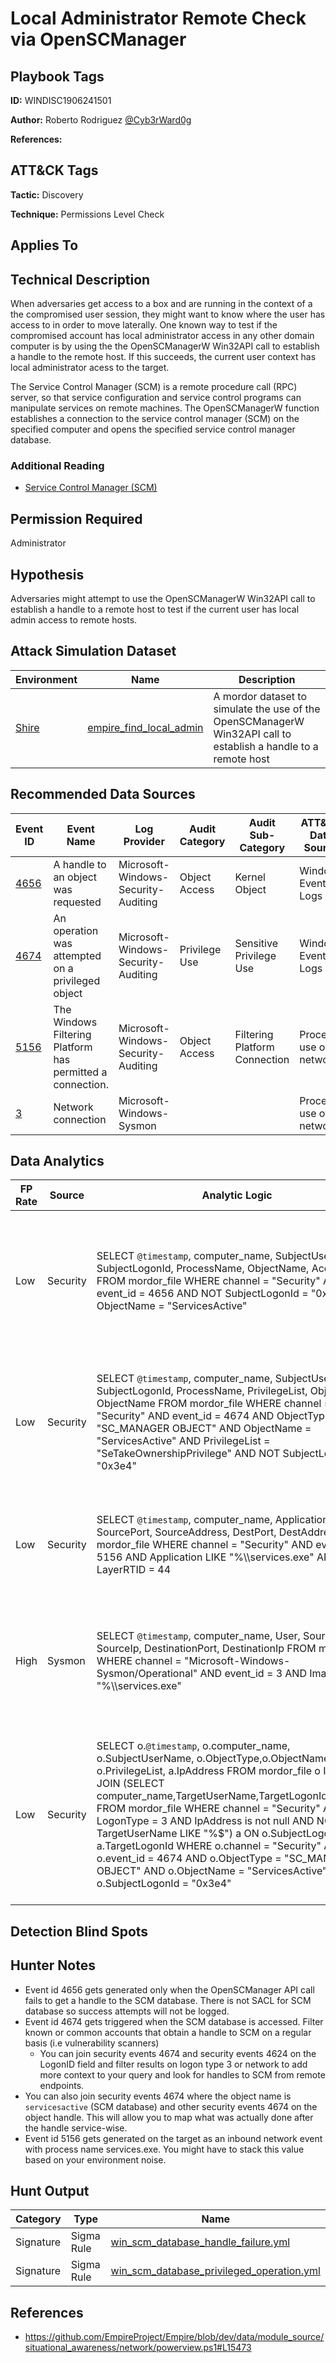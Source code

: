 # Local Administrator Remote Check via OpenSCManager

## Playbook Tags

**ID:** WINDISC1906241501

**Author:** Roberto Rodriguez [@Cyb3rWard0g](https://twitter.com/Cyb3rWard0g)

**References:**

## ATT&CK Tags

**Tactic:** Discovery

**Technique:** Permissions Level Check

## Applies To

## Technical Description

When adversaries get access to a box and are running in the context of a the compromised user session, they might want to know where the user has access to in order to move laterally. One known way to test if the compromised account has local administrator access in any other domain computer is by using the the OpenSCManagerW Win32API call to establish a handle to the remote host. If this succeeds, the current user context has local administrator acess to the target.

The Service Control Manager (SCM) is a remote procedure call (RPC) server, so that service configuration and service control programs can manipulate services on remote machines. The OpenSCManagerW function establishes a connection to the service control manager (SCM) on the specified computer and opens the specified service control manager database.

### Additional Reading

* [Service Control Manager (SCM)](https://github.com/Cyb3rWard0g/ThreatHunter-Playbook/tree/master/library/service_control_manager.md)

## Permission Required

Administrator

## Hypothesis

Adversaries might attempt to use the OpenSCManagerW Win32API call to establish a handle to a remote host to test if the current user has local admin access to remote hosts.

## Attack Simulation Dataset

| Environment| Name | Description |
|--------|---------|---------|
| [Shire](https://github.com/Cyb3rWard0g/mordor/tree/acf9f6be6a386783a20139ceb2faf8146378d603/environment/shire) | [empire_find_local_admin](https://github.com/Cyb3rWard0g/mordor/blob/master/small_datasets/windows/lateral_movement/remote_services_T1021/empire_find_local_admin.md) | A mordor dataset to simulate the use of the OpenSCManagerW Win32API call to establish a handle to a remote host |

## Recommended Data Sources

| Event ID | Event Name | Log Provider | Audit Category | Audit Sub-Category | ATT&CK Data Source |
|---------|---------|----------|----------|---------|---------|
| [4656](https://github.com/Cyb3rWard0g/OSSEM/blob/master/data_dictionaries/windows/security/events/event-4656.md) | A handle to an object was requested | Microsoft-Windows-Security-Auditing | Object Access | Kernel Object | Windows Event Logs |
| [4674](https://docs.microsoft.com/en-us/windows/security/threat-protection/auditing/event-4674) | An operation was attempted on a privileged object | Microsoft-Windows-Security-Auditing | Privilege Use | Sensitive Privilege Use | Windows Event Logs |
| [5156](https://docs.microsoft.com/en-us/windows/security/threat-protection/auditing/event-5156) | The Windows Filtering Platform has permitted a connection. | Microsoft-Windows-Security-Auditing | Object Access | Filtering Platform Connection | Process use of network |
| [3](https://github.com/Cyb3rWard0g/OSSEM/blob/master/data_dictionaries/windows/sysmon/event-3.md) | Network connection | Microsoft-Windows-Sysmon | | | Process use of network |

## Data Analytics

| FP Rate | Source | Analytic Logic | Description |
|--------|---------|---------|---------|
| Low | Security | SELECT `@timestamp`, computer_name, SubjectUserName, SubjectLogonId, ProcessName, ObjectName, AccessMask FROM mordor_file WHERE channel = "Security" AND event_id = 4656 AND NOT SubjectLogonId = "0x3e4" AND ObjectName = "ServicesActive" | Look for failure handles to the SCM database from non system user. This event triggers on ServicesActive only when it fails |
| Low | Security | SELECT `@timestamp`, computer_name, SubjectUserName, SubjectLogonId, ProcessName, PrivilegeList, ObjectServer, ObjectName FROM mordor_file WHERE channel = "Security" AND event_id = 4674 AND ObjectType = "SC_MANAGER OBJECT" AND ObjectName = "ServicesActive" AND PrivilegeList = "SeTakeOwnershipPrivilege" AND NOT SubjectLogonId = "0x3e4" | Look for non-system accounts performing privileged operations on protected subsystem objects such as the SCM database |
| Low | Security | SELECT `@timestamp`, computer_name, Application, SourcePort, SourceAddress, DestPort, DestAddress FROM mordor_file WHERE channel = "Security" AND event_id = 5156 AND Application LIKE "%\\\services.exe" AND LayerRTID = 44 | Look for inbound network connections to services.exe from other endpoints in the network |
| High | Sysmon | SELECT `@timestamp`, computer_name, User, SourcePort, SourceIp, DestinationPort, DestinationIp FROM mordor_file WHERE channel = "Microsoft-Windows-Sysmon/Operational" AND event_id = 3 AND Image LIKE "%\\\services.exe" | Look for several network connection maded by services.exe from different endpoints to the same destination |
| Low | Security | SELECT o.`@timestamp`, o.computer_name, o.SubjectUserName, o.ObjectType,o.ObjectName, o.PrivilegeList, a.IpAddress FROM mordor_file o INNER JOIN (SELECT computer_name,TargetUserName,TargetLogonId,IpAddress FROM mordor_file WHERE channel = "Security" AND LogonType = 3 AND IpAddress is not null AND NOT TargetUserName LIKE "%$") a ON o.SubjectLogonId = a.TargetLogonId WHERE o.channel = "Security" AND o.event_id = 4674 AND o.ObjectType = "SC_MANAGER OBJECT" AND o.ObjectName = "ServicesActive" AND NOT o.SubjectLogonId = "0x3e4" | Look for non-system accounts performing privileged operations on protected subsystem objects such as the SCM database from other endpoints in the network |

## Detection Blind Spots

## Hunter Notes

* Event id 4656 gets generated only when the OpenSCManager API call fails to get a handle to the SCM database. There is not SACL for SCM database so success attempts will not be logged.
* Event id 4674 gets triggered when the SCM database is accessed. Filter known or common accounts that obtain a handle to SCM on a regular basis (i.e vulnerability scanners)
  * You can join security events 4674 and security events 4624 on the LogonID field and filter results on logon type 3 or network to add more context to your query and look for handles to SCM from remote endpoints.
* You can also join security events 4674 where the object name is `servicesactive` (SCM database) and other security events 4674 on the object handle. This will allow you to map what was actually done after the handle service-wise.
* Event id 5156 gets generated on the target as an inbound network event with process name services.exe. You might have to stack this value based on your environment noise.

## Hunt Output

| Category | Type | Name |
|--------|---------|---------|
| Signature | Sigma Rule | [win_scm_database_handle_failure.yml](https://github.com/Cyb3rWard0g/ThreatHunter-Playbook/tree/master/signatures/sigma/win_scm_database_handle_failure.yml) |
| Signature | Sigma Rule | [win_scm_database_privileged_operation.yml](https://github.com/Cyb3rWard0g/ThreatHunter-Playbook/tree/master/signatures/sigma/win_scm_database_privileged_operation.yml) |

## References

* https://github.com/EmpireProject/Empire/blob/dev/data/module_source/situational_awareness/network/powerview.ps1#L15473